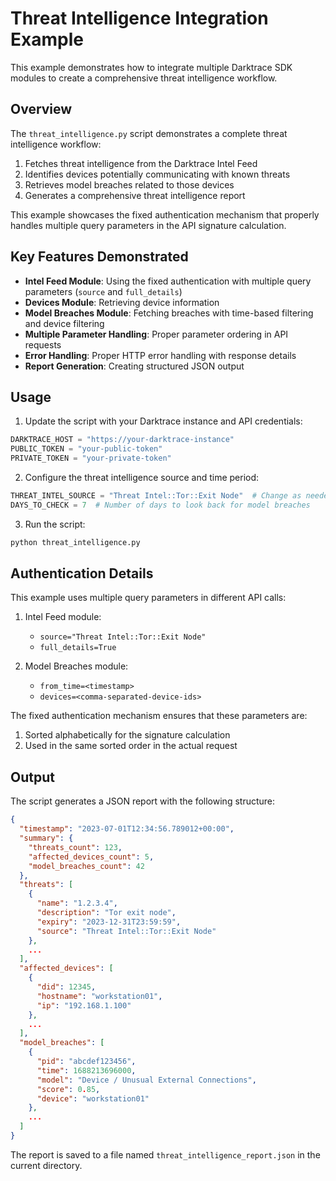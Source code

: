 # Threat Intelligence Integration Example

This example demonstrates how to integrate multiple Darktrace SDK modules to create a comprehensive threat intelligence workflow.

## Overview

The `threat_intelligence.py` script demonstrates a complete threat intelligence workflow:

1. Fetches threat intelligence from the Darktrace Intel Feed
2. Identifies devices potentially communicating with known threats
3. Retrieves model breaches related to those devices
4. Generates a comprehensive threat intelligence report

This example showcases the fixed authentication mechanism that properly handles multiple query parameters in the API signature calculation.

## Key Features Demonstrated

- **Intel Feed Module**: Using the fixed authentication with multiple query parameters (`source` and `full_details`)
- **Devices Module**: Retrieving device information
- **Model Breaches Module**: Fetching breaches with time-based filtering and device filtering
- **Multiple Parameter Handling**: Proper parameter ordering in API requests
- **Error Handling**: Proper HTTP error handling with response details
- **Report Generation**: Creating structured JSON output

## Usage

1. Update the script with your Darktrace instance and API credentials:

```python
DARKTRACE_HOST = "https://your-darktrace-instance"
PUBLIC_TOKEN = "your-public-token"
PRIVATE_TOKEN = "your-private-token"
```

2. Configure the threat intelligence source and time period:

```python
THREAT_INTEL_SOURCE = "Threat Intel::Tor::Exit Node"  # Change as needed
DAYS_TO_CHECK = 7  # Number of days to look back for model breaches
```

3. Run the script:

```bash
python threat_intelligence.py
```

## Authentication Details

This example uses multiple query parameters in different API calls:

1. Intel Feed module:
   - `source="Threat Intel::Tor::Exit Node"`
   - `full_details=True`

2. Model Breaches module:
   - `from_time=<timestamp>`
   - `devices=<comma-separated-device-ids>`

The fixed authentication mechanism ensures that these parameters are:
1. Sorted alphabetically for the signature calculation
2. Used in the same sorted order in the actual request

## Output

The script generates a JSON report with the following structure:

```json
{
  "timestamp": "2023-07-01T12:34:56.789012+00:00",
  "summary": {
    "threats_count": 123,
    "affected_devices_count": 5,
    "model_breaches_count": 42
  },
  "threats": [
    {
      "name": "1.2.3.4",
      "description": "Tor exit node",
      "expiry": "2023-12-31T23:59:59",
      "source": "Threat Intel::Tor::Exit Node"
    },
    ...
  ],
  "affected_devices": [
    {
      "did": 12345,
      "hostname": "workstation01",
      "ip": "192.168.1.100"
    },
    ...
  ],
  "model_breaches": [
    {
      "pid": "abcdef123456",
      "time": 1688213696000,
      "model": "Device / Unusual External Connections",
      "score": 0.85,
      "device": "workstation01"
    },
    ...
  ]
}
```

The report is saved to a file named `threat_intelligence_report.json` in the current directory. 